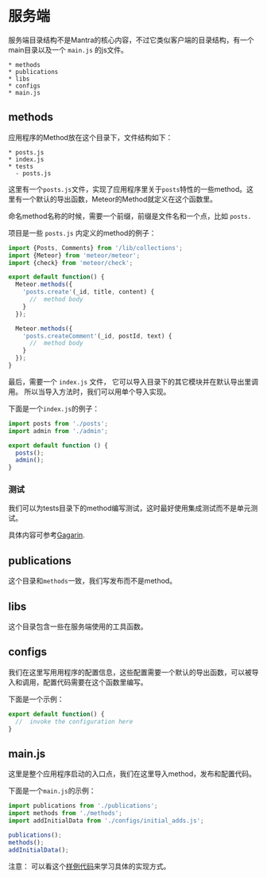 # 服务端

服务端目录结构不是Mantra的核心内容，不过它类似客户端的目录结构，有一个main目录以及一个 `main.js` 的js文件。

```
* methods
* publications
* libs
* configs
* main.js
```


## methods

应用程序的Method放在这个目录下，文件结构如下：

```
* posts.js
* index.js
* tests
  - posts.js
```

这里有一个`posts.js`文件，实现了应用程序里关于`posts`特性的一些method。这里有一个默认的导出函数，Meteor的Method就定义在这个函数里。

命名method名称的时候，需要一个前缀，前缀是文件名和一个点，比如 `posts.`

项目是一些 `posts.js` 内定义的method的例子：

```js
import {Posts, Comments} from '/lib/collections';
import {Meteor} from 'meteor/meteor';
import {check} from 'meteor/check';

export default function() {
  Meteor.methods({
    'posts.create'(_id, title, content) {
      //  method body
    }
  });

  Meteor.methods({
    'posts.createComment'(_id, postId, text) {
      //  method body
    }
  });
}
```

最后，需要一个 `index.js` 文件， 它可以导入目录下的其它模块并在默认导出里调用。 所以当导入方法时，我们可以用单个导入实现。

下面是一个`index.js`的例子：

```js
import posts from './posts';
import admin from './admin';

export default function () {
  posts();
  admin();
}
```

### 测试

我们可以为tests目录下的method编写测试，这时最好使用集成测试而不是单元测试。

具体内容可参考[Gagarin](https://github.com/anticoders/gagarin).

## publications

这个目录和`methods`一致，我们写发布而不是method。

## libs

这个目录包含一些在服务端使用的工具函数。

## configs

我们在这里写用用程序的配置信息，这些配置需要一个默认的导出函数，可以被导入和调用，配置代码需要在这个函数里编写。

下面是一个示例：

```js
export default function() {
  //  invoke the configuration here
}
```

## main.js

这里是整个应用程序启动的入口点，我们在这里导入method，发布和配置代码。

下面是一个`main.js`的示例：

```js
import publications from './publications';
import methods from './methods';
import addInitialData from './configs/initial_adds.js';

publications();
methods();
addInitialData();
```

注意： 可以看这个[样例代码](https://github.com/mantrajs/mantra-sample-blog-app/tree/master/server)来学习具体的实现方式。
